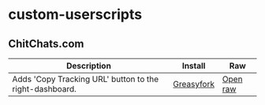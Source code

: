 # custom-userscripts


## ChitChats.com

|Description | Install | Raw |
|--|---------|----|
|Adds 'Copy Tracking URL' button to the right-dashboard. | [Greasyfork](https://greasyfork.org/en/scripts/425852-add-copy-tracking-url)|[Open raw](https://raw.githubusercontent.com/lirobinxc/custom-userscripts/master/chit-chats-tracking-button.js)|
